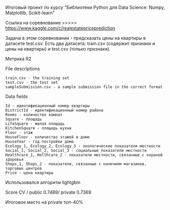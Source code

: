 
Итоговый проект по курсу "Библиотеки Python для Data Science: Numpy, Matplotlib, Scikit-learn"

Ссылка на соревнование >>>>>  https://www.kaggle.com/c/realestatepriceprediction

Задача в этом соревновании - предсказать цены на квартиры в датасете test.csv. 
Есть два датасета: train.csv (содержит признаки и цены на квартиры) и test.csv (только признаки).

Метрика R2

File descriptions

    train.csv - the training set
    test.csv - the test set
    sampleSubmission.csv - a sample submission file in the correct format

Data fields

    Id - идентификационный номер квартиры
    DistrictId - идентификационный номер района
    Rooms - количество комнат
    Square - площадь
    LifeSquare - жилая площадь
    KitchenSquare - площадь кухни
    Floor - этаж
    HouseFloor - количество этажей в доме
    HouseYear - год постройки дома
    Ecology_1, Ecology_2, Ecology_3 - экологические показатели местности
    Social_1, Social_2, Social_3 - социальные показатели местности
    Healthcare_1, Helthcare_2 - показатели местности, связанные с охраной здоровья
    Shops_1, Shops_2 - показатели, связанные с наличием магазинов, торговых центров
    Price - цена квартиры 
    
    
Использовался алгоритм lightgbm

Score CV / public 0.7489/ private   0.7369

Итоговое место на private топ-40%
